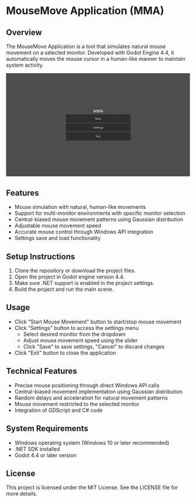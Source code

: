 # MouseMove Application (MMA)

## Overview
The MouseMove Application is a tool that simulates natural mouse movement on a selected monitor. Developed with Godot Engine 4.4, it automatically moves the mouse cursor in a human-like manner to maintain system activity.

![](shot.png)

## Features
- Mouse simulation with natural, human-like movements
- Support for multi-monitor environments with specific monitor selection
- Central-biased mouse movement patterns using Gaussian distribution
- Adjustable mouse movement speed
- Accurate mouse control through Windows API integration
- Settings save and load functionality

## Setup Instructions
1. Clone the repository or download the project files.
2. Open the project in Godot engine version 4.4.
3. Make sure .NET support is enabled in the project settings.
4. Build the project and run the main scene.

## Usage
- Click "Start Mouse Movement" button to start/stop mouse movement
- Click "Settings" button to access the settings menu
  - Select desired monitor from the dropdown
  - Adjust mouse movement speed using the slider
  - Click "Save" to save settings, "Cancel" to discard changes
- Click "Exit" button to close the application

## Technical Features
- Precise mouse positioning through direct Windows API calls
- Central-biased movement implementation using Gaussian distribution
- Random delays and acceleration for natural movement patterns
- Mouse movement restricted to the selected monitor
- Integration of GDScript and C# code

## System Requirements
- Windows operating system (Windows 10 or later recommended)
- .NET SDK installed
- Godot 4.4 or later version

## License
This project is licensed under the MIT License. See the LICENSE file for more details.